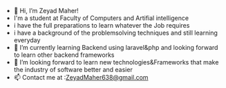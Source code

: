 - 👋 Hi, I’m Zeyad Maher!
- I'm a student at Faculty of Computers and Artifial intelligence
- i have the full preparations to learn whatever the Job requires
- i have a background of the problemsolving techniques and still learning everyday 
- 🌱 I’m currently learning Backend using laravel&php  and looking forward to learn other backend frameworks 
- 💞️ I’m looking forward to learn new technologies&Frameworks that make the industry of software better and easier  
- 📫 Contact me at :ZeyadMaher638@gmail.com

<!---
ZeyadMaher/ZeyadMaher is a ✨ special ✨ repository because its `README.md` (this file) appears on your GitHub profile.
You can click the Preview link to take a look at your changes.
--->

